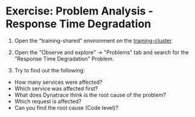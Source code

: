# Exercise: Problem Analysis - Response Time Degradation

1. Open the "training-shared" environment on the [training-cluster](https://sih939.dynatrace-managed.com/e/5489d3ab-c964-491f-8d9e-16a143eee730) 

2. Open the "Observe and explore" -> "Problems" tab and search for the "Response Time Degradation" Problem.

3. Try to find out the following:

- How many services were affected?
- Which service was affected first?
- What does Dynatrace think is the root cause of the problem?
- Which request is affected?
- Can you find the root cause (Code level)?


